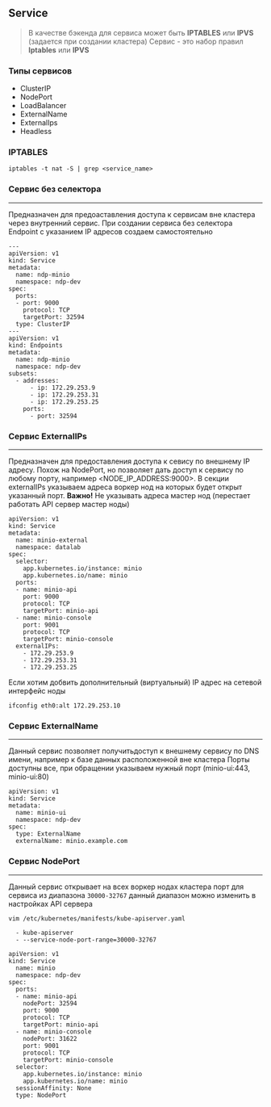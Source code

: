 ## Service
> В качестве бэкенда для сервиса может быть **IPTABLES** или **IPVS** (задается при создании кластера)
Сервис - это набор правил **Iptables** или **IPVS**

### Типы сервисов
- ClusterIP
- NodePort
- LoadBalancer
- ExternalName
- ExternalIps
- Headless

### IPTABLES
```
iptables -t nat -S | grep <service_name>
```
### Сервис без селектора
---
Предназначен для предоаставления доступа к сервисам вне кластера через внутренний сервис. 
При создании сервиса без селектора Endpoint с указанием IP адресов создаем самостоятельно
```
---
apiVersion: v1
kind: Service
metadata:
  name: ndp-minio
  namespace: ndp-dev
spec:
  ports:
  - port: 9000
    protocol: TCP
    targetPort: 32594
  type: ClusterIP
---
apiVersion: v1
kind: Endpoints
metadata:
  name: ndp-minio
  namespace: ndp-dev
subsets:
  - addresses:
      - ip: 172.29.253.9
      - ip: 172.29.253.31
      - ip: 172.29.253.25
    ports:
      - port: 32594
```
### Сервис ExternalIPs
---
Предназначен для предоставления доступа к севису по внешнему IP адресу. Похож на NodePort, но позволяет дать доступ к сервису по любому порту, например <NODE_IP_ADDRESS:9000>. В секции externalIPs указываем адреса воркер нод на которых будет открыт указанный порт. 
**Важно!** Не указывать адреса мастер нод (перестает работать API сервер мастер ноды)
```
apiVersion: v1
kind: Service
metadata:
  name: minio-external
  namespace: datalab
spec:
  selector:
    app.kubernetes.io/instance: minio
    app.kubernetes.io/name: minio
  ports:
  - name: minio-api
    port: 9000
    protocol: TCP
    targetPort: minio-api
  - name: minio-console
    port: 9001
    protocol: TCP
    targetPort: minio-console
  externalIPs:
    - 172.29.253.9
    - 172.29.253.31
    - 172.29.253.25
```
Если хотим добвить дополнительный (виртуальный) IP адрес на сетевой интерфейс ноды
```
ifconfig eth0:alt 172.29.253.10
```
### Сервис ExternalName
---
Данный сервис позволяет получитьдоступ к внешнему сервису по DNS имени, например к базе данных расположенной вне кластера
Порты доступны все, при обращении указываем нужный порт (minio-ui:443, minio-ui:80)
```
apiVersion: v1
kind: Service
metadata:
  name: minio-ui
  namespace: ndp-dev
spec:
  type: ExternalName
  externalName: minio.example.com
```
### Сервис NodePort
---
Данный сервис открывает на всех воркер нодах кластера порт для сервиса из диапазона `30000-32767` данный диапазон можно изменить в настройках API сервера
```
vim /etc/kubernetes/manifests/kube-apiserver.yaml

  - kube-apiserver
  - --service-node-port-range=30000-32767
``` 
```
apiVersion: v1
kind: Service
  name: minio
  namespace: ndp-dev
spec:
  ports:
  - name: minio-api
    nodePort: 32594
    port: 9000
    protocol: TCP
    targetPort: minio-api
  - name: minio-console
    nodePort: 31622
    port: 9001
    protocol: TCP
    targetPort: minio-console
  selector:
    app.kubernetes.io/instance: minio
    app.kubernetes.io/name: minio
  sessionAffinity: None
  type: NodePort
```